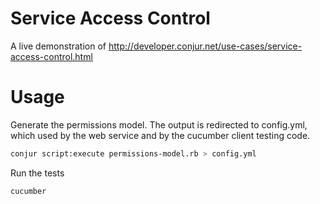 Service Access Control
======================

A live demonstration of http://developer.conjur.net/use-cases/service-access-control.html

Usage
=====

Generate the permissions model. The output is redirected to config.yml, which used by the web service and by the 
cucumber client testing code.

```bash
conjur script:execute permissions-model.rb > config.yml
```

Run the tests

```bash
cucumber
```
